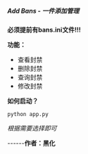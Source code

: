 ##### Add Bans - 一件添加管理
__必须提前有bans.ini文件!!!__

__功能：__
- 查看封禁
- 删除封禁
- 查询封禁 
- 修改封禁

__如何启动？__
```
python app.py
```
_根据需要选择即可_

------__作者：黑化__